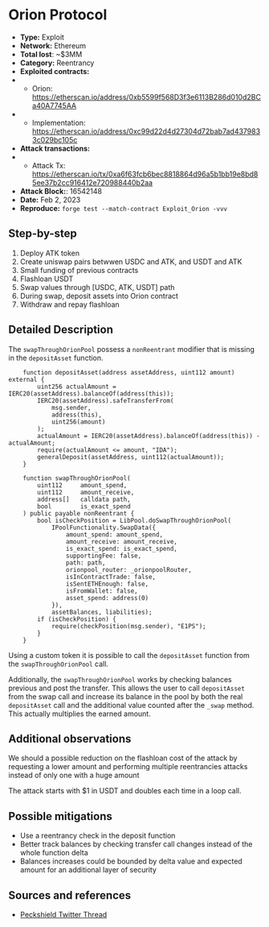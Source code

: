 # Orion Protocol
- **Type:** Exploit
- **Network:** Ethereum
- **Total lost**: ~$3MM
- **Category:** Reentrancy
- **Exploited contracts:**
- - Orion: https://etherscan.io/address/0xb5599f568D3f3e6113B286d010d2BCa40A7745AA
- - Implementation: https://etherscan.io/address/0xc99d22d4d27304d72bab7ad4379833c029bc105c
- **Attack transactions:**
- - Attack Tx: https://etherscan.io/tx/0xa6f63fcb6bec8818864d96a5b1bb19e8bd85ee37b2cc916412e720988440b2aa
- **Attack Block:**: 16542148
- **Date:** Feb 2, 2023
- **Reproduce:** `forge test --match-contract Exploit_Orion -vvv`

## Step-by-step 
1. Deploy ATK token
2. Create uniswap pairs betwwen USDC and ATK, and USDT and ATK
3. Small funding of previous contracts
4. Flashloan USDT
4. Swap values through [USDC, ATK, USDT] path
6. During swap, deposit assets into Orion contract
7. Withdraw and repay flashloan

## Detailed Description
The `swapThroughOrionPool` possess a `nonReentrant` modifier that is missing in the `depositAsset` function. 

```solidity
    function depositAsset(address assetAddress, uint112 amount) external {
        uint256 actualAmount = IERC20(assetAddress).balanceOf(address(this));
        IERC20(assetAddress).safeTransferFrom(
            msg.sender,
            address(this),
            uint256(amount)
        );
        actualAmount = IERC20(assetAddress).balanceOf(address(this)) - actualAmount;
        require(actualAmount <= amount, "IDA");
        generalDeposit(assetAddress, uint112(actualAmount));
    }
```

```
    function swapThroughOrionPool(
        uint112     amount_spend,
        uint112     amount_receive,
        address[]   calldata path,
        bool        is_exact_spend
    ) public payable nonReentrant {
        bool isCheckPosition = LibPool.doSwapThroughOrionPool(
            IPoolFunctionality.SwapData({
                amount_spend: amount_spend,
                amount_receive: amount_receive,
                is_exact_spend: is_exact_spend,
                supportingFee: false,
                path: path,
                orionpool_router: _orionpoolRouter,
                isInContractTrade: false,
                isSentETHEnough: false,
                isFromWallet: false,
                asset_spend: address(0)
            }),
            assetBalances, liabilities);
        if (isCheckPosition) {
            require(checkPosition(msg.sender), "E1PS");
        }
    }
```

Using a custom token it is possible to call the `depositAsset` function from the `swapThroughOrionPool` call.

Additionally, the `swapThroughOrionPool` works by checking balances previous and post the transfer. This allows the user to call `depositAsset` from the swap call and increase its balance in the pool by both the real `depositAsset` call and the additional value counted after the `_swap` method. This actually multiplies the earned amount. 

## Additional observations

We should a possible reduction on the flashloan cost of the attack by requesting a lower amount and performing multiple reentrancies attacks instead of only one with a huge amount

The attack starts with $1 in USDT and doubles each time in a loop call. 

## Possible mitigations
- Use a reentrancy check in the deposit function
- Better track balances by checking transfer call changes instead of the whole function delta
- Balances increases could be bounded by delta value and expected amount for an additional layer of security


## Sources and references
- [Peckshield Twitter Thread](https://twitter.com/peckshield/status/1621337925228306433)

